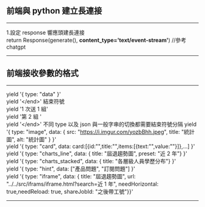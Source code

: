 ## 前端與 python 建立長連接

---

1.設定 response 響應頭建長連接  
return Response(generate(), **content_type='text/event-stream'**) //參考 chatgpt

---

## 前端接收參數的格式

---

yield '{ type: "data" }'  
yield '&lt;/end&gt;' 結束符號  
yield '1 次送 1 組'  
yield '第 2 組 '  
yield '&lt;/end&gt;' 不同 type 以及 json 與一般字串的切換都需要結束符號分隔
yield '{ type: "image", data: { src: "https://i.imgur.com/yozbBhh.jpeg", title: "統計圖", alt: "統計圖" } }'  
yield '{ type: "card", data: card:[{id:"",title:"",items:[{text:"",value:""}]},...] }'  
yield '{ type: "charts_line", data: { title: "屆退趨勢圖", preset: "近 2 年"} }'  
yield '{ type: "charts_stacked", data: { title: "各層級人員學歷分布"} }'  
yield '{ type: "hint", data: ["產品問題", "訂閱問題"] }'  
yield '{ type: "iframe", data: { title: "屆退趨勢圖", url: "../../src/iframs/iframe.html?search=近 1 年", needHorizontal: true,needReload: true, shareJobId: "之後帶工號"}}'

---
